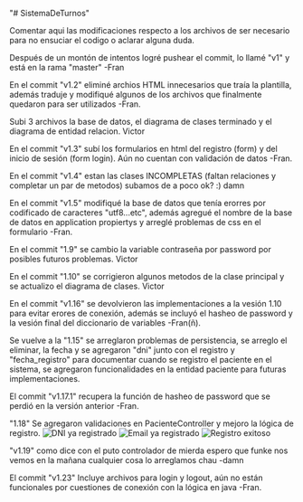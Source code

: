 "# SistemaDeTurnos" 

Comentar aqui las modificaciones respecto a los archivos de ser necesario para no ensuciar el codigo o aclarar alguna duda.

Después de un montón de intentos logré pushear el commit, lo llamé "v1" y está en la rama "master" -Fran

En el commit "v1.2" eliminé archios HTML innecesarios que traía la plantilla, además traduje y modifiqué algunos de los archivos que finalmente quedaron para ser utilizados   -Fran.

Subi 3 archivos la base de datos, el diagrama de clases terminado y el diagrama de entidad relacion. Victor

En el commit "v1.3" subí los formularios en html del registro (form) y del inicio de sesión (form login). Aún no cuentan con validación de datos   -Fran.

En el commit "v1.4" estan las clases INCOMPLETAS (faltan relaciones y completar un par de metodos) subamos de a poco ok? :) damn

En el commit "v1.5" modifiqué la base de datos que tenía erorres por codificado de caracteres "utf8...etc", además agregué el nombre de la base de datos en application propiertys y arreglé problemas de css en el formulario    -Fran.

En el commit "1.9" se cambio la variable contraseña por password por posibles futuros problemas. Victor

En el commit "1.10" se corrigieron algunos metodos de la clase principal y se actualizo el diagrama de clases. Victor

En el commit "v1.16" se devolvieron las implementaciones a la vesión 1.10 para evitar erores de conexión, además se incluyó el hasheo de password y la vesión final del diccionario de variables    -Fran(ñ).

Se vuelve a la "1.15"  se arreglaron problemas de persistencia, se arreglo el eliminar, la fecha y se agregaron "dni" junto con el registro y "fecha_registro" para documentar cuando se registro el paciente en el sistema, se agregaron funcionalidades en la entidad paciente para futuras implementaciones.

El commit "v1.17.1" recupera la función de hasheo de password que se perdió en la versión anterior -Fran.

"1.18" Se agregaron validaciones en PacienteController y mejoro la lógica de registro.
![DNI ya registrado](https://github.com/user-attachments/assets/41029f0c-fc13-434c-b0f4-e231932c8940)
![Email ya registrado](https://github.com/user-attachments/assets/c9cd0b21-0db4-4e55-a8b1-9bafba67d748)
![Registro exitoso](https://github.com/user-attachments/assets/d27d27d8-07d1-46f2-9baa-94b8a7a72e74)


"v1.19" como dice con el puto controlador de mierda espero que funke nos vemos en la mañana cualquier cosa lo arreglamos chau -damn

El commit "v1.23" Incluye archivos para login y logout, aún no están funcionales por cuestiones de conexión con la lógica en java -Fran.


